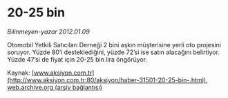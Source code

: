 # 20-25 bin

*Bilinmeyen-yazar 2012.01.09*

<font class="agenda2NewsSpot">
 Otomobil Yetkili Satıcıları Derneği 2 bini aşkın müşterisine yerli oto projesini soruyor. Yüzde 80’i desteklediğini, yüzde 72’si ise satın alacağını belirtiyor. Yüzde 47’si de fiyat için 20-25 bin lira öngörüyor.
</font>
<font class="newsDetail">
</font>

Kaynak: [www.aksiyon.com.tr](http://www.aksiyon.com.tr:80/aksiyon/haber-31501-20-25-bin-.html), [web.archive.org (arşiv bağlantısı)](http://web.archive.org/web/20120121050506/http://www.aksiyon.com.tr:80/aksiyon/haber-31501-20-25-bin-.html)
